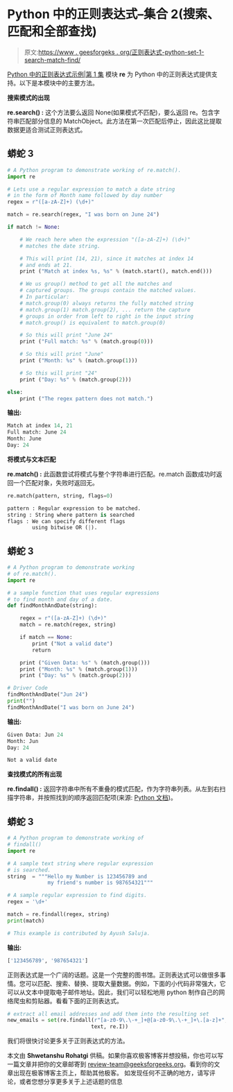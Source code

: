 # Python 中的正则表达式–集合 2(搜索、匹配和全部查找)

> 原文:[https://www . geesforgeks . org/正则表达式-python-set-1-search-match-find/](https://www.geeksforgeeks.org/regular-expressions-python-set-1-search-match-find/)

[Python 中的正则表达式示例|第 1 集](https://www.geeksforgeeks.org/regular-expression-python-examples-set-1/)
模块 **re** 为 Python 中的正则表达式提供支持。以下是本模块中的主要方法。

**搜索模式的出现**

**re.search() :** 这个方法要么返回 None(如果模式不匹配)，要么返回 re。包含字符串匹配部分信息的 MatchObject。此方法在第一次匹配后停止，因此这比提取数据更适合测试正则表达式。

## 蟒蛇 3

```py
# A Python program to demonstrate working of re.match(). 
import re 

# Lets use a regular expression to match a date string 
# in the form of Month name followed by day number 
regex = r"([a-zA-Z]+) (\d+)"

match = re.search(regex, "I was born on June 24") 

if match != None: 

    # We reach here when the expression "([a-zA-Z]+) (\d+)" 
    # matches the date string. 

    # This will print [14, 21), since it matches at index 14 
    # and ends at 21. 
    print ("Match at index %s, %s" % (match.start(), match.end())) 

    # We us group() method to get all the matches and 
    # captured groups. The groups contain the matched values. 
    # In particular: 
    # match.group(0) always returns the fully matched string 
    # match.group(1) match.group(2), ... return the capture 
    # groups in order from left to right in the input string 
    # match.group() is equivalent to match.group(0) 

    # So this will print "June 24" 
    print ("Full match: %s" % (match.group(0))) 

    # So this will print "June" 
    print ("Month: %s" % (match.group(1))) 

    # So this will print "24" 
    print ("Day: %s" % (match.group(2)))

else: 
    print ("The regex pattern does not match.")
```

**输出:**

```py
Match at index 14, 21
Full match: June 24
Month: June
Day: 24 
```

**将模式与文本匹配**

**re.match() :** 此函数尝试将模式与整个字符串进行匹配。re.match 函数成功时返回一个匹配对象，失败时返回无。

```py
re.match(pattern, string, flags=0)

pattern : Regular expression to be matched.
string : String where pattern is searched
flags : We can specify different flags 
        using bitwise OR (|). 
```

## 蟒蛇 3

```py
# A Python program to demonstrate working
# of re.match().
import re

# a sample function that uses regular expressions
# to find month and day of a date.
def findMonthAndDate(string):

    regex = r"([a-zA-Z]+) (\d+)"
    match = re.match(regex, string)

    if match == None: 
        print ("Not a valid date")
        return

    print ("Given Data: %s" % (match.group()))
    print ("Month: %s" % (match.group(1)))
    print ("Day: %s" % (match.group(2)))

# Driver Code
findMonthAndDate("Jun 24")
print("")
findMonthAndDate("I was born on June 24")
```

**输出:**

```py
Given Data: Jun 24
Month: Jun
Day: 24

Not a valid date
```

**查找模式的所有出现**

**re.findall() :** 返回字符串中所有不重叠的模式匹配，作为字符串列表。从左到右扫描字符串，并按照找到的顺序返回匹配项(来源: [Python 文档](https://docs.python.org/2/library/re.html))。

## 蟒蛇 3

```py
# A Python program to demonstrate working of
# findall()
import re

# A sample text string where regular expression 
# is searched.
string  = """Hello my Number is 123456789 and
             my friend's number is 987654321"""

# A sample regular expression to find digits.
regex = '\d+'            

match = re.findall(regex, string)
print(match)

# This example is contributed by Ayush Saluja.
```

**输出:**

```py
['123456789', '987654321']
```

正则表达式是一个广阔的话题。这是一个完整的图书馆。正则表达式可以做很多事情。您可以匹配、搜索、替换、提取大量数据。例如，下面的小代码非常强大，它可以从文本中提取电子邮件地址。因此，我们可以轻松地用 python 制作自己的网络爬虫和剪贴器。看看下面的正则表达式。

```py
# extract all email addresses and add them into the resulting set
new_emails = set(re.findall(r"[a-z0-9\.\-+_]+@[a-z0-9\.\-+_]+\.[a-z]+", 
                           text, re.I))
```

我们将很快讨论更多关于正则表达式的方法。

本文由 **Shwetanshu Rohatgi** 供稿。如果你喜欢极客博客并想投稿，你也可以写一篇文章并把你的文章邮寄到 review-team@geeksforgeeks.org。看到你的文章出现在极客博客主页上，帮助其他极客。
如发现任何不正确的地方，请写评论，或者您想分享更多关于上述话题的信息